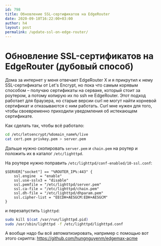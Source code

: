 ```yaml
---
id: 798
title: Обновление SSL-сертификатов на EdgeRouter
date: 2020-09-10T16:22:00+03:00
author: h4
layout: post
permalink: /update-ssl-on-edge-router/
---
```


# Обновление SSL-сертификатов на EdgeRouter (дубовый способ)

Дома за интернет у меня отвечает EdgeRouter X и я прикрутил к нему SSL-сертификаты от Let's Encrypt, но пока что самым корявым способом – получаю сертификаты на серваке, который стоит за роутером, а потому копирую их по ssh не EdgeRouter. Этот подход работает для браузера, но старые версии curl не могут найти корневой сертификат и отказываются с ним работать. Curl мне нужен для того, чтобы своевременно приходили уведомления об истекающем сертификате.

Как сделать так, чтобы всё работало:

```bash
cd /etc/letsencrypt/%domain_name%/live
cat cert.pem privkey.pem > server.pem
```

Дальше нужно скопировать `server.pem` и `chain.pem` на роутер и положить их в каталог `/etc/lighttpd`.

На роутере нужно поправить `/etc/lighttpd/conf-enabled/10-ssl.conf`:

```nginx
$SERVER["socket"] == "%ROUTER_IP%:443" {
	ssl.engine  = "enable"
	ssl.use-sslv3 = "disable"
	ssl.pemfile = "/etc/lighttpd/server.pem"
	ssl.ca-file = "/etc/lighttpd/chain.pem"
	ssl.dh-file = "/etc/lighttpd/dhparam.pem"
	ssl.cipher-list = "EECDH+AESGCM:EDH+AESGCM"
}
```

и перезапустить `lighttpd`:

```bash
sudo kill $(cat /var/run/lighttpd.pid)
sudo /usr/sbin/lighttpd -f /etc/lighttpd/lighttpd.conf
```



А вообще надо бы всё автоматизировать, например с помощью вот этого скрипта: https://github.com/hungnguyenm/edgemax-acme